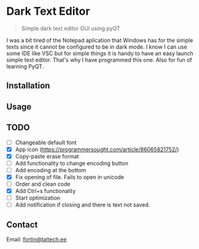 # Dark Text Editor
> Simple dark text editor GUI using pyQT

I was a bit tired of the Notepad aplication that Windows has for the simple texts since it cannot be configured to be in dark mode. I know I can use some IDE like VSC but for simple things it is handy to have an easy launch simple text editor. That's why I have programmed this one. Also for fun of learning PyQT. 

## Installation


## Usage


## TODO
 - [ ] Changeable default font
 - [X] App icon (https://programmersought.com/article/86065821752/)
 - [X] Copy-paste erase format
 - [ ] Add functionality to change encoding button
 - [ ] Add encoding at the bottom
 - [X] Fix opening of file. Fails to open in unicode
 - [ ] Order and clean code
 - [X] Add Ctrl+s functionality
 - [ ] Start optimization
 - [ ] Add notification if closing and there is text not saved. 

## Contact
Email: <fortin@taltech.ee>